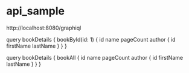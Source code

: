 # api_sample


http://localhost:8080/graphiql

query bookDetails {
  bookById(id: 1) {
    id
    name
    pageCount
    author {
      id
      firstName
      lastName
    }
  }
}


query bookDetails {
  bookAll {
    id
    name
    pageCount
    author {
      id
      firstName
      lastName
    }
  }
}